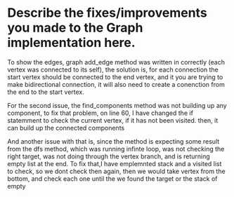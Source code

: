 # Describe the fixes/improvements you made to the Graph implementation here.

To show the edges, graph add_edge method was written in correctly (each vertex was connected to its self), the solution is, for each connection the start vertex should be connected to the end vertex, and it you are trying to make bidirectional connection, it will also need to create a conenction from the end to the start vertex.

For the second issue, the find_components method was not building up any component, to fix that problem, on line 60, I have changed the if statemment to check the current vertex, if it has not been visited. then, it can build up the connected components

And another issue with that is, since the method is expecting some result from the dfs method, which was running infinte loop, was not checking the right target, was not doing through the vertex branch, and is returning empty list at the end.
To fix that,I have emplemnted stack and a visited list to check, so we dont check then again, then we would take vertex from the bottom, and check each one until the we found the target or the stack of empty

